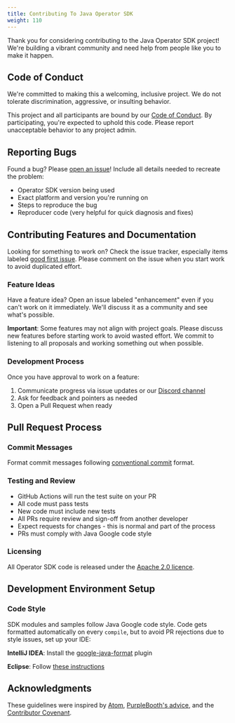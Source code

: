 ```yaml
---
title: Contributing To Java Operator SDK
weight: 110
---
```


Thank you for considering contributing to the Java Operator SDK project! We're building a vibrant community and need help from people like you to make it happen.

## Code of Conduct

We're committed to making this a welcoming, inclusive project. We do not tolerate discrimination, aggressive, or insulting behavior.

This project and all participants are bound by our [Code of Conduct]({{baseurl}}/coc). By participating, you're expected to uphold this code. Please report unacceptable behavior to any project admin.

## Reporting Bugs

Found a bug? Please [open an issue](https://github.com/java-operator-sdk/java-operator-sdk/issues)! Include all details needed to recreate the problem:

- Operator SDK version being used
- Exact platform and version you're running on
- Steps to reproduce the bug
- Reproducer code (very helpful for quick diagnosis and fixes)

## Contributing Features and Documentation

Looking for something to work on? Check the issue tracker, especially items labeled [good first issue](https://github.com/java-operator-sdk/java-operator-sdk/labels/good%20first%20issue). Please comment on the issue when you start work to avoid duplicated effort.

### Feature Ideas

Have a feature idea? Open an issue labeled "enhancement" even if you can't work on it immediately. We'll discuss it as a community and see what's possible. 

**Important**: Some features may not align with project goals. Please discuss new features before starting work to avoid wasted effort. We commit to listening to all proposals and working something out when possible.

### Development Process

Once you have approval to work on a feature:
1. Communicate progress via issue updates or our [Discord channel](https://discord.gg/DacEhAy)
2. Ask for feedback and pointers as needed
3. Open a Pull Request when ready

## Pull Request Process

### Commit Messages
Format commit messages following [conventional commit](https://www.conventionalcommits.org/en/v1.0.0/) format.

### Testing and Review
- GitHub Actions will run the test suite on your PR
- All code must pass tests
- New code must include new tests
- All PRs require review and sign-off from another developer
- Expect requests for changes - this is normal and part of the process
- PRs must comply with Java Google code style

### Licensing
All Operator SDK code is released under the [Apache 2.0 licence](LICENSE).

## Development Environment Setup

### Code Style

SDK modules and samples follow Java Google code style. Code gets formatted automatically on every `compile`, but to avoid PR rejections due to style issues, set up your IDE:

**IntelliJ IDEA**: Install the [google-java-format](https://plugins.jetbrains.com/plugin/8527-google-java-format) plugin

**Eclipse**: Follow [these instructions](https://github.com/google/google-java-format?tab=readme-ov-file#eclipse)

## Acknowledgments

These guidelines were inspired by [Atom](https://github.com/atom/atom/blob/master/CONTRIBUTING.md), [PurpleBooth's advice](https://gist.github.com/PurpleBooth/b24679402957c63ec426), and the [Contributor Covenant](https://www.contributor-covenant.org/).
